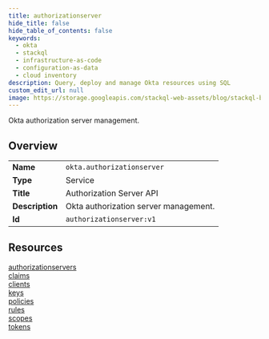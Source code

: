 ```yaml
---
title: authorizationserver
hide_title: false
hide_table_of_contents: false
keywords:
  - okta
  - stackql
  - infrastructure-as-code
  - configuration-as-data
  - cloud inventory
description: Query, deploy and manage Okta resources using SQL
custom_edit_url: null
image: https://storage.googleapis.com/stackql-web-assets/blog/stackql-blog-post-featured-image.png
---
```

Okta authorization server management.  
    

## Overview
<table><tbody>
<tr><td><b>Name</b></td><td><code>okta.authorizationserver</code></td></tr>
<tr><td><b>Type</b></td><td>Service</td></tr>
<tr><td><b>Title</b></td><td>Authorization Server API</td></tr>
<tr><td><b>Description</b></td><td>Okta authorization server management.</td></tr>
<tr><td><b>Id</b></td><td><code>authorizationserver:v1</code></td></tr>
</tbody></table>

## Resources
<div class="row">
<div class="providerDocColumn">
<a href="/providers/okta/authorizationserver/authorizationservers/">authorizationservers</a><br />
<a href="/providers/okta/authorizationserver/claims/">claims</a><br />
<a href="/providers/okta/authorizationserver/clients/">clients</a><br />
<a href="/providers/okta/authorizationserver/keys/">keys</a><br />
</div>
<div class="providerDocColumn">
<a href="/providers/okta/authorizationserver/policies/">policies</a><br />
<a href="/providers/okta/authorizationserver/rules/">rules</a><br />
<a href="/providers/okta/authorizationserver/scopes/">scopes</a><br />
<a href="/providers/okta/authorizationserver/tokens/">tokens</a><br />
</div>
</div>

